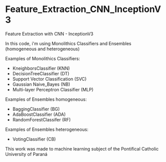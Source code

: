 # Feature_Extraction_CNN_InceptionV3

Feature Extraction with CNN - InceptionV3

In this code, i'm using Monolithics Classifiers and Ensembles (homogeneous and heterogeneous)

Examples of Monolithics Classifiers:

* KneighborsClassifier              (KNN)
* DecisionTreeClassifier            (DT)
* Support Vector Classification     (SVC)
* Gaussian Naive_Bayes              (NB)
* Multi-layer Perceptron Classifier (MLP)

Examples of Ensembles homogeneous: 

* BaggingClassifier                 (BG)
* AdaBoostClassifier                (ADA)
* RandomForestClassifer             (RF)

Examples of Ensembles heterogeneous: 

* VotingClassifier                  (CB)

This work was made to machine learning subject of the Pontifical Catholic University of Paraná 
